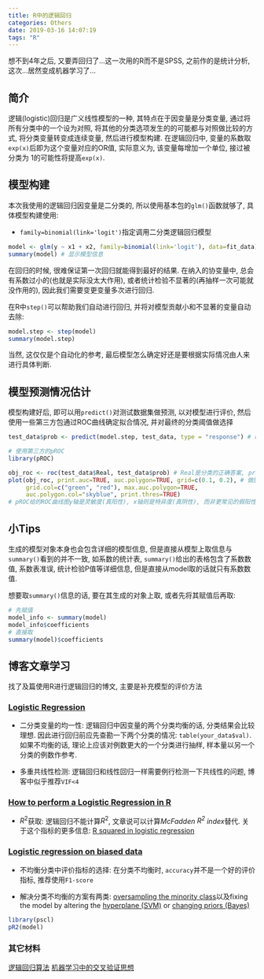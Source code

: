 ```yaml
---
title: R中的逻辑回归
categories: Others
date: 2019-03-16 14:07:19
tags: "R"
---
```


想不到4年之后, 又要弄回归了...这一次用的R而不是SPSS, 之前作的是统计分析, 这次...居然变成机器学习了...
<!-- 摘要部分 -->
<!-- more -->

## 简介
逻辑(logistic)回归是广义线性模型的一种, 其特点在于因变量是分类变量, 通过将所有分类中的一个设为对照, 将其他的分类选项发生的的可能都与对照做比较的方式, 将分类变量转变成连续变量, 然后进行模型构建. 在逻辑回归中, 变量的系数取`exp(x)`后即为这个变量对应的OR值, 实际意义为, 该变量每增加一个单位, 接过被分类为
1的可能性将提高`exp(x)`.

## 模型构建
本次我使用的逻辑回归因变量是二分类的, 所以使用基本包的`glm()`函数就够了, 具体模型构建使用:

- `family=binomial(link='logit')`指定调用二分类逻辑回归模型

```r
model <- glm(y ~ x1 + x2, family=binomial(link='logit'), data=fit_data)
summary(model) # 显示模型信息
```

在回归的时候, 很难保证第一次回归就能得到最好的结果. 在纳入的协变量中, 总会有系数过小的(也就是实际没太大作用), 或者统计检验不显著的(再抽样一次可能就没作用的), 因此我们需要变更变量多次进行回归.

在R中`step()`可以帮助我们自动进行回归, 并将对模型贡献小和不显著的变量自动去除:

```r
model.step <- step(model)
summary(model.step) 
```

当然, 这仅仅是个自动化的参考, 最后模型怎么确定好还是要根据实际情况由人来进行具体判断.

## 模型预测情况估计

模型构建好后, 即可以用`predict()`对测试数据集做预测, 以对模型进行评价, 然后使用一些第三方包通过ROC曲线确定拟合情况, 并对最终的分类阈值做选择

```r
test_data$prob <- predict(model.step, test_data, type = "response") # response的话接过是0~1的概率, 不指定默认是个常数

# 使用第三方的pROC
library(pROC)

obj_roc <- roc(test_data$Real, test_data$prob) # Real是分类的正确答案, prob是给的预测概率
plot(obj_roc, print.auc=TRUE, auc.polygon=TRUE, grid=c(0.1, 0.2), # 做图
     grid.col=c("green", "red"), max.auc.polygon=TRUE,
     auc.polygon.col="skyblue", print.thres=TRUE)
# pROC给的ROC曲线图y轴是灵敏度(真阳性), x轴则是特异度(真阴性), 而非更常见的假阳性率, 所以x轴是1->0而非0-1
```

## 小Tips

生成的模型对象本身也会包含详细的模型信息, 但是直接从模型上取信息与`summary()`看到的并不一致, 如系数的统计表, `summary()`给出的表格包含了系数数值, 系数表准误, 统计检验P值等详细信息, 但是直接从model取的话就只有系数数值.

想要取`summary()`信息的话, 要在其生成的对象上取, 或者先将其赋值后再取:

```r
# 先赋值
model_info <- summary(model)
model_info$coefficients
# 直接取
summary(model)$coefficients
```

## 博客文章学习

找了及篇使用R进行逻辑回归的博文, 主要是补充模型的评价方法

### [Logistic Regression](http://r-statistics.co/Logistic-Regression-With-R.html)

- 二分类变量的均一性: 逻辑回归中因变量的两个分类均衡的话, 分类结果会比较理想. 因此进行回归前应先查勘一下两个分类的情况: `table(your_data$val)`. 如果不均衡的话, 理论上应该对例数更大的一个分类进行抽样, 样本量以另一个分类的例数作参考.

- 多重共线性检测: 逻辑回归和线性回归一样需要例行检测一下共线性的问题, 博客中似乎推荐`VIF<4`

### [How to perform a Logistic Regression in R](https://www.r-bloggers.com/how-to-perform-a-logistic-regression-in-r/)

- $R^2$获取: 逻辑回归不能计算$R^2$, 文章说可以计算*McFadden $R^2$ index*替代. 关于这个指标的更多信息: [R squared in logistic regression](http://thestatsgeek.com/2014/02/08/r-squared-in-logistic-regression/)

### [Logistic regression on biased data](https://datascience.stackexchange.com/questions/12234/logistic-regression-on-biased-data)

- 不均衡分类中评价指标的选择: 在分类不均衡时, `accuracy`并不是一个好的评价指标, 推荐使用`F1-score`

- 解决分类不均衡的方案有两类: [oversampling the minority class](https://www.marcoaltini.com/blog/dealing-with-imbalanced-data-undersampling-oversampling-and-proper-cross-validation)以及fixing the model by altering the [hyperplane (SVM)]() or [changing priors (Bayes)]()


```r
library(pscl)
pR2(model)
```

### 其它材料

[逻辑回归算法](https://blog.mythsman.com/2016/01/28/1/)
[机器学习中的交叉验证思想](https://blog.mythsman.com/2016/02/02/1/)